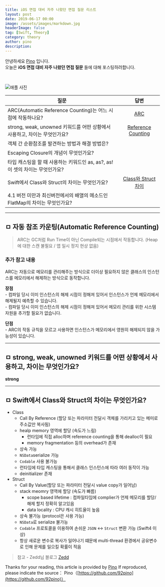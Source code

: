 ```yaml
---
title: iOS 면접 대비 자주 나왔던 면접 질문 리스트
layout: post
date: 2019-06-17 00:00
image: /assets/images/markdown.jpg
headerImage: false
tag: [Swift, Theory]
category: theory
author: pino
description:
---
```


안녕하세요 [Pino](https://92pino.github.io) 입니다.<br>
오늘은 __iOS 면접 대비 자주 나왔던 면접 질문__ 들에 대해 포스팅하려합니다.<br>

<br>

![애플 사진](https://user-images.githubusercontent.com/45158632/59590063-32e27f00-9126-11e9-8817-ab125d37fea8.jpg)

| 질문 | 답변 |
| ------------- | :---: |
| ARC(Automatic Reference Counting)는 어느 시점에 작동하나요? | [ARC](#ARC) |
| strong, weak, unowned 키워드를 어떤 상황에서 사용하고, 차이는 무엇인가요? | [Reference Counting](#referenceCounting) |
| 객체 간 순환참조를 발견하는 방법과 해결 방법은? | []() |
| Escaping Closure의 개념이 무엇인가요? | []() |
| 타입 캐스팅을 할 때 사용하는 키워드인 as, as?, as! 이 셋의 차이는 무엇인가요? | []() |
| Swift에서 Class와 Struct의 차이는 무엇인가요? | [Class와 Struct 차이](#classStruct) |
| 4.1 버전 미만과 최신버전에서의 배열의 메소드인 FlatMap의 차이는 무엇인가요? | []() |

---

## ㅁ 자동 참조 카운팅(Automatic Reference Counting) <a id="ARC"></a>

> ARC는 GC처럼 Run Time이 아닌 Compile되는 시점에서 작동합니다. (Heap에 대한 스캔 불필요 / 앱 일시 정지 현상 없음)

### 추가 참고 내용
ARC는 자동으로 메모리를 관리해주는 방식으로 더이상 필요하지 않은 클래스의 인스턴스를 메모리에서 해제하는 방식으로 동작합니다.

__장점__<br>
    - 컴파일 당시 이미 인스턴스의 해제 시점이 정해져 있어서 인스턴스가 언제 메모리에서 해제될지 예측할 수 있습니다.<br>
    - 컴파일 당시 이미 인스턴스의 해제 시점이 정해져 있어서 메모리 관리를 위한 시스템 자원을 추가할 필요가 없습니다.<br>

__단점__<br>
    - ARC의 작동 규칙을 모르고 사용하면 인스턴스가 메모리에서 영원히 해제되지 않을 가능성이 있습니다.

---

## ㅁ strong, weak, unowned 키워드를 어떤 상황에서 사용하고, 차이는 무엇인가요? <a id="referenceCounting"></a>
__strong__

---

## ㅁ Swift에서 Class와 Struct의 차이는 무엇인가요? <a id="classStruct"></a>
- Class
    - Call By Reference (할당 또는 파라미터 전달시 객체를 가리키고 있는 메미로 주소값만 복사됨)
    - healp memory 영역에 할당 (속도가 느림)
        - 런타임에 직접 alloc하며 reference counting을 통해 dealloc이 필요
        - memory fragmentation 등의 overhead가 존재
    - 상속 가능
    - ```NSData```serialize 가능
    - ```Codable``` 사용 불가능
    - 런타임에 타입 캐스팅을 통해서 클래스 인스턴스에 따라 여러 동작이 가능
    - deinitializer 존재
- Struct
    - Call By Value(할당 또는 파라미터 전달시 value copy가 일어남)
    - stack meomry 영역에 할당 (속도가 빠름)
        - scope based lifetime : 컴파일타임에 complier가 언제 메모리를 할당/해제 할지 정확히 알고있음
        - data locality : CPU 캐시 히트율이 높음
    - 상속 불가능 (protocol은 사용 가능)
    - ```NSData```로 serialize 불가능
    - ```Codable``` 프로토콜을 이용하여 손쉬운 ```JSON``` <-> ```Struct``` 변환 가능 (Swift4 이상)
    - 항상 새로운 변수로 복사가 일어나기 떄문에 multi-thread 환경에서 공유변수로 인해 문제를 일으킬 확률이 적음

> 참고 - Zedd님 블로그 [Zedd](https://zeddios.tistory.com/12)


Thanks for your reading, this article is provided by [Pino](https://github.com/92pino) If reproduced,
please indicate the source：
Pino（[https://github.com/92pino](https://github.com/92pino)）
